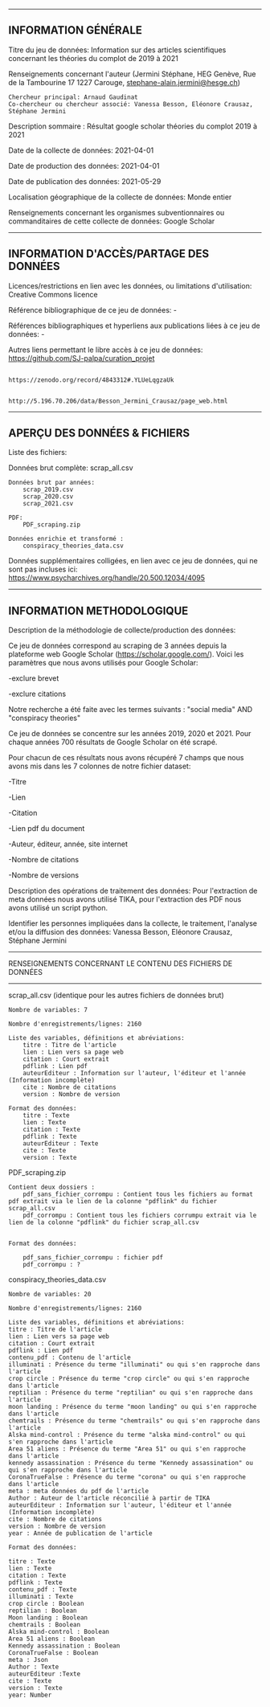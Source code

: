 --------------------
INFORMATION GÉNÉRALE
--------------------

Titre du jeu de données: Information sur des articles scientifiques concernant les théories du complot de 2019 à 2021

Renseignements concernant l'auteur (Jermini Stéphane, HEG Genève, Rue de la Tambourine 17 1227 Carouge, stephane-alain.jermini@hesge.ch)

    Chercheur principal: Arnaud Gaudinat
    Co-chercheur ou chercheur associé: Vanessa Besson, Eléonore Crausaz, Stéphane Jermini 

Description sommaire : Résultat google scholar théories du complot 2019 à 2021 

Date de la collecte de données:  2021-04-01

Date de production des données: 2021-04-01

Date de publication des données: 2021-05-29

Localisation géographique de la collecte de données: Monde entier 

Renseignements concernant les organismes subventionnaires ou commanditaires de cette collecte de données: Google Scholar


--------------------------------------------------
INFORMATION D'ACCÈS/PARTAGE DES DONNÉES
-------------------------------------------------- 

Licences/restrictions en lien avec les données, ou limitations d'utilisation: Creative Commons licence

Référence bibliographique de ce jeu de données: -

Références bibliographiques et hyperliens aux publications liées à ce jeu de données: -

Autres liens permettant le libre accès à ce jeu de données:     https://github.com/SJ-palpa/curation_projet

                                                                                                  https://zenodo.org/record/4843312#.YLUeLqgzaUk

                                                                                                  http://5.196.70.206/data/Besson_Jermini_Crausaz/page_web.html                                

-----------------------------
APERÇU DES DONNÉES & FICHIERS
-----------------------------

Liste des fichiers:

Données brut complète:
    scrap_all.csv
    
    Données brut par années:
        scrap_2019.csv
        scrap_2020.csv
        scrap_2021.csv
    
    PDF:
        PDF_scraping.zip

    Données enrichie et transformé :
        conspiracy_theories_data.csv
        
            
Données supplémentaires colligées, en lien avec ce jeu de données, qui ne sont pas incluses ici: https://www.psycharchives.org/handle/20.500.12034/4095

--------------------------
INFORMATION METHODOLOGIQUE
--------------------------

Description de la méthodologie de collecte/production des données: 

Ce jeu de données correspond au scraping de 3 années depuis la plateforme web Google Scholar (https://scholar.google.com/). Voici les paramètres que nous avons utilisés pour Google Scholar: 

-exclure brevet

-exclure citations

Notre recherche a été faite avec les termes suivants : "social media" AND "conspiracy theories"

Ce jeu de données se concentre sur les années 2019, 2020 et 2021. Pour chaque années 700 résultats de Google Scholar on été scrapé.

Pour chacun de ces résultats nous avons récupéré 7 champs que nous avons mis dans les 7 colonnes de notre fichier dataset:

-Titre

-Lien

-Citation

-Lien pdf du document

-Auteur, éditeur, année, site internet

-Nombre de citations

-Nombre de versions


Description des opérations de traitement des données: Pour l'extraction de meta données nous avons utilisé TIKA, pour l'extraction des PDF nous avons utilisé un script python.

Identifier les personnes impliquées dans la collecte, le traitement, l'analyse et/ou la diffusion des données: Vanessa Besson, Eléonore Crausaz, Stéphane Jermini


------------------------------------------------------------
RENSEIGNEMENTS CONCERNANT LE CONTENU DES FICHIERS DE DONNÉES 

------------------------------------------------------------
scrap_all.csv (identique pour les autres fichiers de données brut)

    Nombre de variables: 7

    Nombre d'enregistrements/lignes: 2160

    Liste des variables, définitions et abréviations: 
        titre : Titre de l'article
        lien : Lien vers sa page web
        citation : Court extrait
        pdflink : Lien pdf
        auteurEditeur : Information sur l'auteur, l'éditeur et l'année (Information incomplète)
        cite : Nombre de citations
        version : Nombre de version

    Format des données:
        titre : Texte
        lien : Texte
        citation : Texte
        pdflink : Texte
        auteurEditeur : Texte
        cite : Texte
        version : Texte

PDF_scraping.zip
    
    Contient deux dossiers :
        pdf_sans_fichier_corrompu : Contient tous les fichiers au format pdf extrait via le lien de la colonne "pdflink" du fichier scrap_all.csv
        pdf_corrompu : Contient tous les fichiers corrumpu extrait via le lien de la colonne "pdflink" du fichier scrap_all.csv
    

    Format des données:

        pdf_sans_fichier_corrompu : fichier pdf
        pdf_corrompu : ?
    

conspiracy_theories_data.csv

    Nombre de variables: 20

    Nombre d'enregistrements/lignes: 2160

    Liste des variables, définitions et abréviations:
    titre : Titre de l'article
    lien : Lien vers sa page web
    citation : Court extrait
    pdflink : Lien pdf
    contenu_pdf : Contenu de l'article
    illuminati : Présence du terme "illuminati" ou qui s'en rapproche dans l'article
    crop circle : Présence du terme "crop circle" ou qui s'en rapproche dans l'article
    reptilian : Présence du terme "reptilian" ou qui s'en rapproche dans l'article
    moon landing : Présence du terme "moon landing" ou qui s'en rapproche dans l'article
    chemtrails : Présence du terme "chemtrails" ou qui s'en rapproche dans l'article
    Alska mind-control : Présence du terme "alska mind-control" ou qui s'en rapproche dans l'article
    Area 51 aliens : Présence du terme "Area 51" ou qui s'en rapproche dans l'article
    kennedy assassination : Présence du terme "Kennedy assassination" ou qui s'en rapproche dans l'article
    CoronaTrueFalse : Présence du terme "corona" ou qui s'en rapproche dans l'article
    meta : meta données du pdf de l'article
    Author : Auteur de l'article réconcilié à partir de TIKA
    auteurEditeur : Information sur l'auteur, l'éditeur et l'année (Information incomplète)
    cite : Nombre de citations
    version : Nombre de version
    year : Année de publication de l'article
   
    Format des données:

    titre : Texte
    lien : Texte
    citation : Texte
    pdflink : Texte
    contenu_pdf : Texte
    illuminati : Texte
    crop circle : Boolean
    reptilian : Boolean
    Moon landing : Boolean
    chemtrails : Boolean
    Alska mind-control : Boolean
    Area 51 aliens : Boolean
    Kennedy assassination : Boolean
    CoronaTrueFalse : Boolean
    meta : Json
    Author : Texte
    auteurEditeur :Texte
    cite : Texte
    version : Texte
    year: Number
